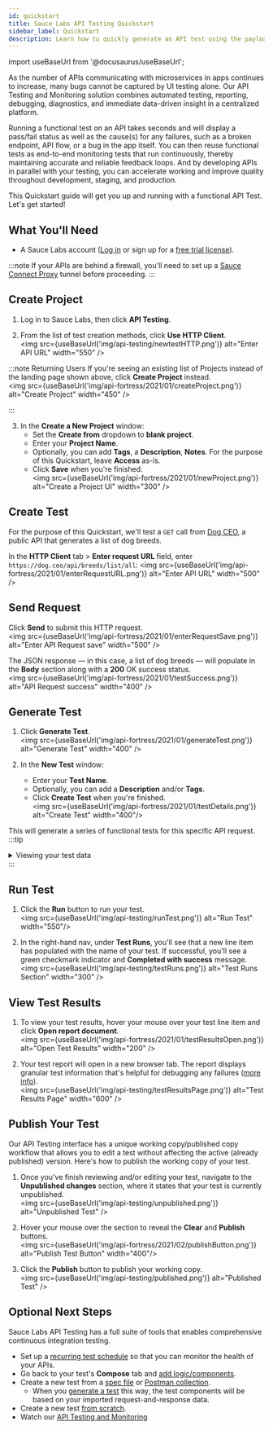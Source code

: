 ```yaml
---
id: quickstart
title: Sauce Labs API Testing Quickstart
sidebar_label: Quickstart
description: Learn how to quickly generate an API test using the payload from an API call or from a specification file.
---
```


import useBaseUrl from '@docusaurus/useBaseUrl';

As the number of APIs communicating with microservices in apps continues to increase, many bugs cannot be captured by UI testing alone. Our API Testing and Monitoring solution combines automated testing, reporting, debugging, diagnostics, and immediate data-driven insight in a centralized platform.

Running a functional test on an API takes seconds and will display a pass/fail status as well as the cause(s) for any failures, such as a broken endpoint, API flow, or a bug in the app itself. You can then reuse functional tests as end-to-end monitoring tests that run continuously, thereby maintaining accurate and reliable feedback loops. And by developing APIs in parallel with your testing, you can accelerate working and improve quality throughout development, staging, and production.

This Quickstart guide will get you up and running with a functional API Test. Let's get started!


## What You'll Need

* A Sauce Labs account ([Log in](https://accounts.saucelabs.com/am/XUI/#login/) or sign up for a [free trial license](https://saucelabs.com/sign-up)).

:::note
If your APIs are behind a firewall, you'll need to set up a [Sauce Connect Proxy](/secure-connections/sauce-connect/) tunnel before proceeding.
:::


## Create Project

1. Log in to Sauce Labs, then click **API Testing**.

2. From the list of test creation methods, click **Use HTTP Client**.<br/><img src={useBaseUrl('img/api-testing/newtestHTTP.png')} alt="Enter API URL" width="550" />

:::note Returning Users
If you're seeing an existing list of Projects instead of the landing page shown above, click **Create Project** instead.<br/><img src={useBaseUrl('img/api-fortress/2021/01/createProject.png')} alt="Create Project" width="450" />

:::

3. In the **Create a New Project** window:
   * Set the **Create from** dropdown to **blank project**.
   * Enter your **Project Name**.
   * Optionally, you can add **Tags**, a **Description**, **Notes**. For the purpose of this Quickstart, leave **Access** as-is.
   * Click **Save** when you're finished. <br/><img src={useBaseUrl('img/api-fortress/2021/01/newProject.png')} alt="Create a Project UI" width="300" />


## Create Test

For the purpose of this Quickstart, we'll test a `GET` call from [Dog CEO](https://dog.ceo/dog-api/documentation/), a public API that generates a list of dog breeds.

In the **HTTP Client** tab > **Enter request URL** field, enter `https://dog.ceo/api/breeds/list/all`:
<img src={useBaseUrl('img/api-fortress/2021/01/enterRequestURL.png')} alt="Enter API URL" width="500" />


## Send Request

Click **Send** to submit this HTTP request.<br/><img src={useBaseUrl('img/api-fortress/2021/01/enterRequestSave.png')} alt="Enter API Request save" width="500" />

The JSON response &#8212; in this case, a list of dog breeds &#8212; will populate in the **Body** section along with a **200** OK success status.<br/><img src={useBaseUrl('img/api-fortress/2021/01/testSuccess.png')} alt="API Request success" width="400" />


## Generate Test

1. Click **Generate Test**.<br/><img src={useBaseUrl('img/api-fortress/2021/01/generateTest.png')} alt="Generate Test"  width="400" />

2. In the **New Test** window:
   * Enter your **Test Name**.
   * Optionally, you can add a **Description** and/or **Tags**.
   * Click **Create Test** when you're finished.<br/><img src={useBaseUrl('img/api-fortress/2021/01/testDetails.png')} alt="Create Test" width="400"/>

  This will generate a series of functional tests for this specific API request.
  :::tip
  <details><summary>Viewing your test data</summary>

  **Visual** view shows your test as components:<br/><img src={useBaseUrl('img/api-testing/testVisual.png')} alt="Sample Test Visual View"/>

  **Code** view displays it as code:<br/><img src={useBaseUrl('img/api-testing/testCode.png')} alt="Sample Test Code View"/>
  </details>
  :::

## Run Test

1. Click the **Run** button to run your test.<br/><img src={useBaseUrl('img/api-testing/runTest.png')} alt="Run Test" width="550"/>

1. In the right-hand nav, under **Test Runs**, you'll see that a new line item has populated with the name of your test. If successful, you'll see a green checkmark indicator and **Completed with success** message.<br/><img src={useBaseUrl('img/api-testing/testRuns.png')} alt="Test Runs Section" width="300" />


## View Test Results

1. To view your test results, hover your mouse over your test line item and click **Open report document**.<br/><img src={useBaseUrl('img/api-fortress/2021/01/testResultsOpen.png')} alt="Open Test Results" width="200" />

1. Your test report will open in a new browser tab. The report displays granular test information that's helpful for debugging any failures ([more info](/api-testing/project-dashboard/#test-outcome-reports)).<br/><img src={useBaseUrl('img/api-testing/testResultsPage.png')} alt="Test Results Page" width="600" />


## Publish Your Test

Our API Testing interface has a unique working copy/published copy workflow that allows you to edit a test without affecting the active (already published) version. Here's how to publish the working copy of your test.

1. Once you've finish reviewing and/or editing your test, navigate to the **Unpublished changes** section, where it states that your test is currently unpublished.<br/><img src={useBaseUrl('img/api-testing/unpublished.png')} alt="Unpublished Test" />

2. Hover your mouse over the section to reveal the **Clear** and **Publish** buttons.<br/><img src={useBaseUrl('img/api-fortress/2021/02/publishButton.png')} alt="Publish Test Button" width="400"/>

3. Click the **Publish** button to publish your working copy.<br/><img src={useBaseUrl('img/api-testing/published.png')} alt="Published Test" />


## Optional Next Steps

Sauce Labs API Testing has a full suite of tools that enables comprehensive continuous integration testing.

* Set up a [recurring test schedule](/api-testing/schedule-test) so that you can monitor the health of your APIs.
* Go back to your test's **Compose** tab and [add logic/components](/api-testing/composer/).
* Create a new test from a [spec file](/api-testing/build-from-spec) or [Postman collection](/api-testing/import-postman-collection).
   * When you [generate a test](#generate-test) this way, the test components will be based on your imported request-and-response data.
* Create a new test [from scratch](/api-testing/composer/).
* Watch our [API Testing and Monitoring](https://saucelabs.com/resources/videos/api-testing-and-monitoring-demo)
